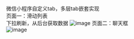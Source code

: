 微信小程序自定义tab，多层tab嵌套实现   
页面一：滑动列表   
下拉刷新，从后台获取数据
![image](https://github.com/iDimple/WECHAT/blob/test/1.png)
页面二：聊天框   
![image](https://github.com/iDimple/WECHAT/blob/test/2.png)
